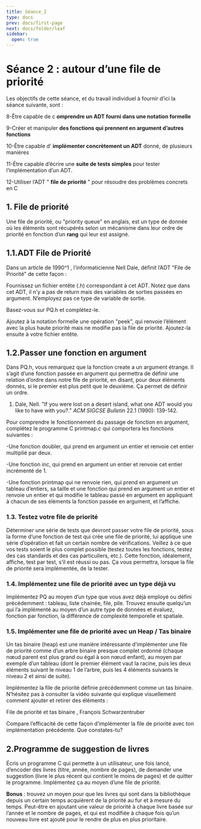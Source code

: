 ```yaml
---
title: Séance_2
type: docs
prev: docs/first-page
next: docs/folder/leaf
sidebar:
  open: true
---
```


# Séance 2 : autour d’une file de priorité

Les objectifs de cette séance, et du travail individuel à fournir d’ici la séance suivante, sont :

8-Être capable de c **omprendre un ADT fourni dans une notation formelle**

9-Créer et manipuler **des fonctions qui prennent en argument d’autres fonctions**

10-Être capable d’ **implémenter concrètement un ADT** donné, de plusieurs manières

11-Étre capable d’écrire une **suite de tests simples** pour tester l’implémentation d’un ADT.

12-Utiliser l’ADT " **file de priorité** " pour résoudre des problèmes concrets en C

## 1. File de priorité

Une file de priorité, ou "priority queue" en anglais, est un type de donnée où les éléments sont
récupérés selon un mécanisme dans leur ordre de priorité en fonction d’un **rang** qui leur est assigné.

## 1.1.ADT File de Priorité

Dans un article de 1990^1 , l’informaticienne Nell Dale, définit
l’ADT "File de Priorité" de cette façon :

Fournissez un fichier entête (.h) correspondant à cet ADT.
Notez que dans cet ADT, il n’y a pas de return mais des variables de sorties passées en argument.
N’employez pas ce type de variable de sortie.

Basez-vous sur PQ.h et complétez-le.

Ajoutez à la notation formelle une opération "peek", qui renvoie l’élément avec la plus haute
priorité mais ne modifie pas la file de priorité. Ajoutez-la ensuite à votre fichier entête.

## 1.2.Passer une fonction en argument

Dans PQ.h, vous remarquez que la fonction create a un argument étrange. Il s’agit d’une fonction
passée en argument qui permettra de définir une relation d’ordre dans notre file de priorité, en
disant, pour deux éléments donnés, si le premier est plus petit que le deuxième. Ça permet de définir
un ordre.

1. Dale, Nell. "If you were lost on a desert island, what one ADT would you like to have with
you?." _ACM SIGCSE Bulletin_ 22.1 (1990): 139-142.


Pour comprendre le fonctionnement du passage de fonction en argument, complétez le programme
C printmap.c qui comportera les fonctions suivantes :

-Une fonction doubler, qui prend en argument un entier et renvoie cet entier multiplié par deux.

-Une fonction inc, qui prend en argument un entier et renvoie cet entier incrémenté de 1.

-Une fonction printmap qui ne renvoie rien, qui prend en argument un tableau d’entiers, sa taille et
une fonction qui prend en argument un entier et renvoie un entier et qui modifie le tableau passé en
argument en appliquant à chacun de ses éléments la fonction passée en argument, et l’affiche.

### 1.3. Testez votre file de priorité

Déterminer une série de tests que devront passer votre file de priorité, sous la forme d’une fonction
de test qui crée une file de priorité, lui applique une série d’opération et fait un certain nombre de
vérifications. Veillez à ce que vos tests soient le plus complet possible (testez toutes les fonctions,
testez des cas standards et des cas particuliers, etc.). Cette fonction, idéalement, affiche, test par test,
s’il est réussi ou pas. Ça vous permettra, lorsque la file de priorité sera implémentée, de la tester.

### 1.4. Implémentez une file de priorité avec un type déjà vu

Implémentez PQ au moyen d’un type que vous avez déjà employé ou défini précédemment :
tableau, liste chainée, file, pile. Trouvez ensuite quelqu’un qui l’a implémenté au moyen d’un autre
type de données et évaluez, fonction par fonction, la différence de complexité temporelle et spatiale.

### 1.5. Implémenter une file de priorité avec un Heap / Tas binaire

Un tas binaire (heap) est une manière intéressante d’implémenter une file de priorité comme d’un
arbre binaire presque complet ordonné (chaque nœud parent est plus grand ou égal à son nœud
enfant), au moyen par exemple d’un tableau (dont le premier élément vaut la racine, puis les deux
éléments suivant le niveau 1 de l’arbre, puis les 4 éléments suivants le niveau 2 et ainsi de suite).

Implémentez la file de priorité définie précédemment comme un tas binaire. N’hésitez pas à
consulter la vidéo suivante qui explique visuellement comment ajouter et retirer des éléments :

File de priorité et tas binaire , François Schwarzentruber

Compare l’efficacité de cette façon d’implémenter la file de priorité avec ton implémentation
précédente. Que constates-tu?

## 2.Programme de suggestion de livres

Écris un programme C qui permette à un utilisateur, une fois lancé, d’encoder des livres (titre,
année, nombre de pages), de demander une suggestion (livre le plus récent qui contient le moins de
pages) et de quitter le programme. Implémentez ça au moyen d’une file de priorité.

**Bonus** : trouvez un moyen pour que les livres qui sont dans la bibliothèque depuis un certain temps
acquièrent de la priorité au fur et à mesure du temps. Peut-être en ajoutant une valeur de priorité à
chaque livre basée sur l’année et le nombre de pages, et qui est modifiée à chaque fois qu’un
nouveau livre est ajouté pour le rendre de plus en plus prioritaire.